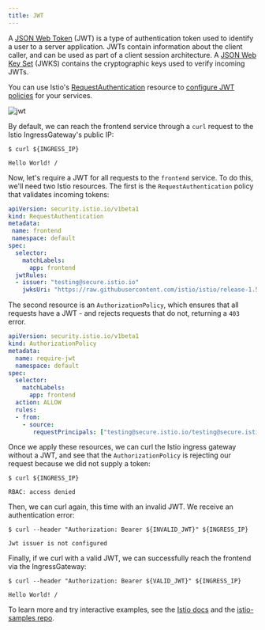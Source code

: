 ```yaml
---
title: JWT
---
```


A [JSON Web Token](https://jwt.io/introduction/) (JWT) is a type of authentication token used to identify a user to a server application. JWTs contain information about the client caller, and can be used as part of a client session architecture. A [JSON Web Key Set](https://auth0.com/docs/jwks) (JWKS) contains the cryptographic keys used to verify incoming JWTs.

You can use Istio's [RequestAuthentication](https://istio.io/docs/reference/config/security/request_authentication/) resource to [configure JWT policies](https://istio.io/docs/concepts/security/#authentication-architecturen) for your services.

![jwt](/images/jwt.png)

By default, we can reach the frontend service through a `curl` request to the Istio IngressGateway's public IP:

```
$ curl ${INGRESS_IP}

Hello World! /
```

Now, let's require a JWT for all requests to the `frontend` service.
To do this, we'll need two Istio resources. The first is the `RequestAuthentication` policy that validates incoming tokens:

```YAML
apiVersion: security.istio.io/v1beta1
kind: RequestAuthentication
metadata:
 name: frontend
 namespace: default
spec:
  selector:
    matchLabels:
      app: frontend
  jwtRules:
  - issuer: "testing@secure.istio.io"
    jwksUri: "https://raw.githubusercontent.com/istio/istio/release-1.5/security/tools/jwt/samples/jwks.json"
```

The second resource is an `AuthorizationPolicy`, which ensures that all requests have a JWT - and rejects requests that do not, returning a `403` error.

```YAML
apiVersion: security.istio.io/v1beta1
kind: AuthorizationPolicy
metadata:
  name: require-jwt
  namespace: default
spec:
  selector:
    matchLabels:
      app: frontend
  action: ALLOW
  rules:
  - from:
    - source:
       requestPrincipals: ["testing@secure.istio.io/testing@secure.istio.io"]
```

Once we apply these resources, we can curl the Istio ingress gateway without a JWT, and see that the `AuthorizationPolicy` is rejecting our request because we did not supply a token:

```
$ curl ${INGRESS_IP}

RBAC: access denied
```

Then, we can curl again, this time with an invalid JWT. We receive an authentication error:
```
$ curl --header "Authorization: Bearer ${INVALID_JWT}" ${INGRESS_IP}

Jwt issuer is not configured
```

Finally, if we curl with a valid JWT, we can successfully reach the frontend via the IngressGateway:

```
$ curl --header "Authorization: Bearer ${VALID_JWT}" ${INGRESS_IP}

Hello World! /
```

To learn more and try interactive examples, see the [Istio docs](https://istio.io/docs/tasks/security/authorization/authz-jwt/) and the [istio-samples repo](https://github.com/GoogleCloudPlatform/istio-samples/tree/master/security-intro).



